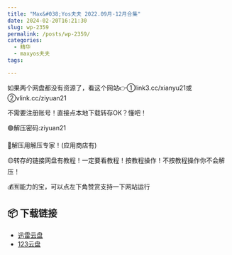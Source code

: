 ```yaml
---
title: "Max&#038;Yos夫夫 2022.09月-12月合集"
date: 2024-02-20T16:21:30
slug: wp-2359
permalink: /posts/wp-2359/
categories:
  - 精华
  - maxyos夫夫
tags:

---
```


如果两个网盘都没有资源了，看这个网站👉①link3.cc/xianyu21或②vlink.cc/ziyuan21

不需要注册账号！直接点本地下载转存OK？懂吧！

🟢解压密码:ziyuan21

🔵解压用解压专家！(应用商店有)

🟡转存的链接网盘有教程！一定要看教程！按教程操作！不按教程操作你不会解压！

💰🈶能力的宝，可以点左下角赞赏支持一下网站运行

## 📦 下载链接
- [迅雷云盘](https://blziyuan21.com/pay-download/2359?key=39910bc512&down_id=0)
- [123云盘](https://blziyuan21.com/pay-download/2359?key=39910bc512&down_id=1)

